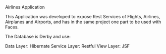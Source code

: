 Airlines Application

This Application was developed to expose Rest Services of Flights, Airlines, Airplanes and Airports, and has in the same project one part to be used with Faces.

The Database is Derby and use:

Data Layer: Hibernate
Service Layer: Restful
View Layer: JSF
